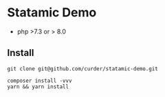 # Statamic Demo

- php >7.3 or > 8.0

## Install

```
git clone git@github.com/curder/statamic-demo.git
```

```
composer install -vvv
yarn && yarn install
```
